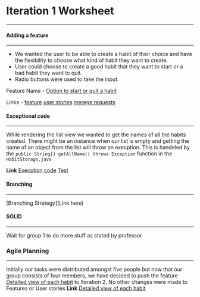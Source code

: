 # Iteration 1 Worksheet 
***
#### Adding a feature 
---
* We wanted the user to be able to create a habit of their choice and have the flexibility to choose what kind of habit they want to create. 
* User could choose to create a good habit that they want to start or a bad habit they want to quit.
* Radio buttons were used to take the input.


Feature Name - [Option to start or quit a habit](https://code.cs.umanitoba.ca/3350-winter-2021-a02/group-12/good-habits-a02-12/-/issues/2)

Links -
[feature](https://code.cs.umanitoba.ca/3350-winter-2021-a02/group-12/good-habits-a02-12/-/issues/2)
[user stories]()
[merege requests](link)

#### Exceptional code 
---
While rendering the list view we wanted to get the names of all the habits created. There might be an instance when our list is empty and getting the name of an object from the list will throw an execption. This is handeled by the ```public String[] getAllName() throws Exception``` function in the ```HabitStorage.java```

**Link**
[Execption code](https://code.cs.umanitoba.ca/3350-winter-2021-a02/group-12/good-habits-a02-12/-/blob/master/app/src/main/java/com/example/goodhabits/Persistence/HabitStorage.java)
[Test](https://code.cs.umanitoba.ca/3350-winter-2021-a02/group-12/good-habits-a02-12/-/blob/master/app/src/test/java/com/example/goodhabits/AllUnitTest.java)

#### Branching 
---
[Branching Stretegy](Link here)


#### SOLID
---
Wait for group 1 to do more stuff as stated by professor 

### Agile Planning 
---
 Initially our tasks were distributed amongst five people but now that our group consists of four members, we have decided to push the feature [Detailed view of each habit](https://code.cs.umanitoba.ca/3350-winter-2021-a02/group-12/good-habits-a02-12/-/issues/4) to Iteration 2.
No other changes were made to Features or User stories 
**Link**
[Detailed view of each habit](https://code.cs.umanitoba.ca/3350-winter-2021-a02/group-12/good-habits-a02-12/-/issues/4)

